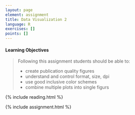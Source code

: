 ```yaml
---
layout: page
element: assignment
title: Data Visualization 2
language: R
exercises: []
points: []
---
```


#### Learning Objectives

> Following this assignment students should be able to:
>
> - create publication quality figures
> - understand and control format, size, dpi
> - use good inclusive color schemes
> - combine multiple plots into single figurs

{% include reading.html %}

{% include assignment.html %}
